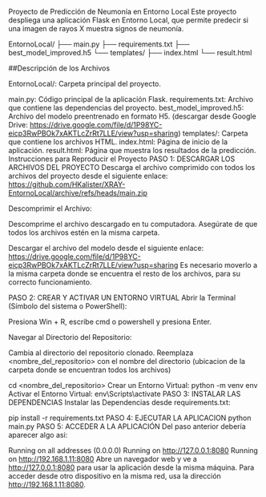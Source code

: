 Proyecto de Predicción de Neumonía en Entorno Local Este proyecto despliega una aplicación Flask en Entorno Local, que permite predecir si una imagen de rayos X muestra signos de neumonía.

EntornoLocal/ ├── main.py 
              ├── requirements.txt 
              ├── best_model_improved.h5 
              └── templates/ 
                  ├── index.html 
                  └── result.html

##Descripción de los Archivos

EntornoLocal/: Carpeta principal del proyecto.

main.py: Código principal de la aplicación Flask.
requirements.txt: Archivo que contiene las dependencias del proyecto.
best_model_improved.h5: Archivo del modelo preentrenado en formato H5. (descargar desde Google Drive: https://drive.google.com/file/d/1P98YC-eicp3RwPBOk7xAKTLcZrRt7LLE/view?usp=sharing)
templates/: Carpeta que contiene los archivos HTML.
index.html: Página de inicio de la aplicación.
result.html: Página que muestra los resultados de la predicción. Instrucciones para Reproducir el Proyecto PASO 1: DESCARGAR LOS ARCHIVOS DEL PROYECTO Descarga el archivo comprimido con todos los archivos del proyecto desde el siguiente enlace:
https://github.com/HKalister/XRAY-EntornoLocal/archive/refs/heads/main.zip

Descomprimir el Archivo:

Descomprime el archivo descargado en tu computadora. Asegúrate de que todos los archivos estén en la misma carpeta.

Descargar el archivo del modelo desde el siguiente enlace: https://drive.google.com/file/d/1P98YC-eicp3RwPBOk7xAKTLcZrRt7LLE/view?usp=sharing Es necesario moverlo a la misma carpeta donde se encuentra el resto de los archivos, para su correcto funcionamiento.

PASO 2: CREAR Y ACTIVAR UN ENTORNO VIRTUAL Abrir la Terminal (Símbolo del sistema o PowerShell):

Presiona Win + R, escribe cmd o powershell y presiona Enter.

Navegar al Directorio del Repositorio:

Cambia al directorio del repositorio clonado. Reemplaza <nombre_del_repositorio> con el nombre del directorio (ubicacion de la carpeta donde se encuentran todos los archivos)

cd <nombre_del_repositorio> Crear un Entorno Virtual: python -m venv env Activar el Entorno Virtual: env\Scripts\activate PASO 3: INSTALAR LAS DEPENDENCIAS Instalar las Dependencias desde requirements.txt:

pip install -r requirements.txt PASO 4: EJECUTAR LA APLICACION python main.py PASO 5: ACCEDER A LA APLICACIÓN Del paso anterior debería aparecer algo asi:

Running on all addresses (0.0.0.0) Running on http://127.0.0.1:8080 Running on http://192.168.1.11:8080 Abre un navegador web y ve a http://127.0.0.1:8080 para usar la aplicación desde la misma máquina. Para acceder desde otro dispositivo en la misma red, usa la dirección http://192.168.1.11:8080.
